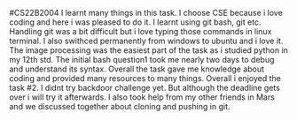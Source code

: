 #CS22B2004
I learnt many things in this task. I choose CSE because i love coding and here i was pleased to do it. I learnt using git bash, git etc. Handling git was a bit
difficult but i love typing those commands in linux terminal. I also swithced permanently from windows to ubuntu and i love it. The image processing was the easiest 
part of the task as i studied python in my 12th std. The initial bash question1 took me nearly two days to debug and understand its syntax. Overall the task gave 
me knowledge about coding and provided many resources to many things. Overall i enjoyed the task #2. I didnt try backdoor challenge yet. But although the deadline gets 
over i will try it afterwards. I also took help from my other friends in Mars and we discussed together about cloning and pushing in git.
